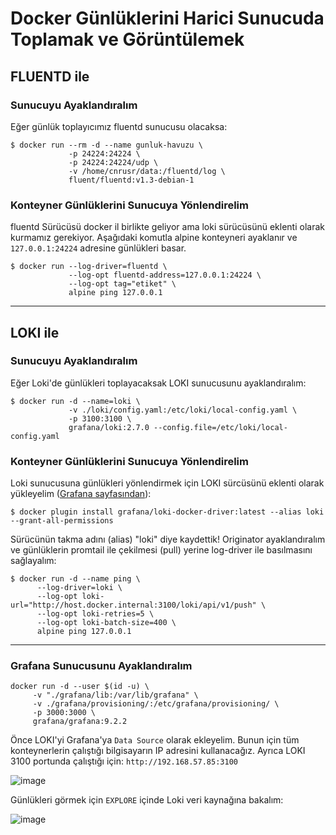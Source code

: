 
# Docker Günlüklerini Harici Sunucuda Toplamak ve Görüntülemek

## FLUENTD ile

### Sunucuyu Ayaklandıralım

Eğer günlük toplayıcımız fluentd sunucusu olacaksa:

```shell
$ docker run --rm -d --name gunluk-havuzu \
             -p 24224:24224 \
             -p 24224:24224/udp \
             -v /home/cnrusr/data:/fluentd/log \
             fluent/fluentd:v1.3-debian-1
```

### Konteyner Günlüklerini Sunucuya Yönlendirelim

fluentd Sürücüsü docker il birlikte geliyor ama loki sürücüsünü eklenti olarak kurmamız gerekiyor.
Aşağıdaki komutla alpine konteyneri ayaklanır ve `127.0.0.1:24224` adresine günlükleri basar.

```shell
$ docker run --log-driver=fluentd \
             --log-opt fluentd-address=127.0.0.1:24224 \
             --log-opt tag="etiket" \
             alpine ping 127.0.0.1
```
---

## LOKI ile

### Sunucuyu Ayaklandıralım

Eğer Loki'de günlükleri toplayacaksak LOKI sunucusunu ayaklandıralım:

```shell
$ docker run -d --name=loki \
             -v ./loki/config.yaml:/etc/loki/local-config.yaml \
             -p 3100:3100 \
             grafana/loki:2.7.0 --config.file=/etc/loki/local-config.yaml
```

### Konteyner Günlüklerini Sunucuya Yönlendirelim

Loki sunucusuna günlükleri yönlendirmek için LOKI sürcüsünü eklenti olarak yükleyelim ([Grafana sayfasından](https://grafana.com/docs/loki/latest/clients/docker-driver/)):

```shell
$ docker plugin install grafana/loki-docker-driver:latest --alias loki --grant-all-permissions
```

Sürücünün takma adını (alias) "loki" diye kaydettik!
Originator ayaklandıralım ve günlüklerin promtail ile çekilmesi (pull) yerine log-driver ile basılmasını sağlayalım:
```shell
$ docker run -d --name ping \
      --log-driver=loki \
      --log-opt loki-url="http://host.docker.internal:3100/loki/api/v1/push" \
      --log-opt loki-retries=5 \
      --log-opt loki-batch-size=400 \
      alpine ping 127.0.0.1
```

---

### Grafana Sunucusunu Ayaklandıralım

```shell
docker run -d --user $(id -u) \
     -v "./grafana/lib:/var/lib/grafana" \
     -v ./grafana/provisioning/:/etc/grafana/provisioning/ \
     -p 3000:3000 \
     grafana/grafana:9.2.2
```

Önce LOKI'yi Grafana'ya `Data Source` olarak ekleyelim. Bunun için tüm konteynerlerin çalıştığı bilgisayarın IP adresini kullanacağız. Ayrıca LOKI 3100 portunda çalıştığı için: `http://192.168.57.85:3100`

![image](https://user-images.githubusercontent.com/261946/206922274-45219a14-d99f-4540-b2f6-8368ae27afc0.png)

Günlükleri görmek için `EXPLORE` içinde Loki veri kaynağına bakalım:

![image](https://user-images.githubusercontent.com/261946/206922649-cf093660-9cda-4bd7-9f54-9e1ee1ae1215.png)
